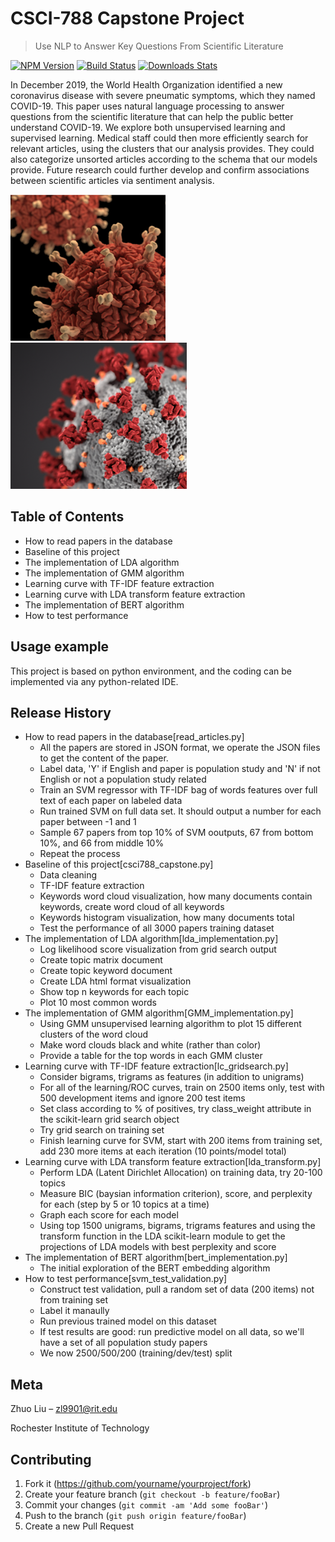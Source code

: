 # CSCI-788 Capstone Project
> Use NLP to Answer Key Questions From Scientific Literature

[![NPM Version][npm-image]][npm-url]
[![Build Status][travis-image]][travis-url]
[![Downloads Stats][npm-downloads]][npm-url]

In December 2019, the World Health Organization identified a new coronavirus disease with severe pneumatic symptoms, which they named COVID-19. This paper uses natural language processing to answer questions from the scientific literature that can help the public better understand COVID-19. We explore both unsupervised learning and supervised learning. Medical staff could then more efficiently search for relevant articles, using the clusters that our analysis provides. They could also categorize unsorted articles according to the schema that our models provide. Future research could further develop and confirm associations between scientific articles via sentiment analysis. 

![](header1.png)
![](header2.png)


## Table of Contents 
- How to read papers in the database
- Baseline of this project
- The implementation of LDA algorithm
- The implementation of GMM algorithm
- Learning curve with TF-IDF feature extraction
- Learning curve with LDA transform feature extraction
- The implementation of BERT algorithm
- How to test performance

## Usage example

This project is based on python environment, and the coding can be implemented via any python-related IDE.


## Release History

* How to read papers in the database[read_articles.py]
    * All the papers are stored in JSON format, we operate the JSON files to get the content of the paper. 
    * Label data, 'Y' if English and paper is population study and 'N' if not English or not a population study related
    * Train an SVM regressor with TF-IDF bag of words features over full text of each paper on labeled data
    * Run trained SVM on full data set. It should output a number for each paper between -1 and 1
    * Sample 67 papers from top 10% of SVM ooutputs, 67 from bottom 10%, and 66 from middle 10%
    * Repeat the process
* Baseline of this project[csci788_capstone.py]
    * Data cleaning
    * TF-IDF feature extraction
    * Keywords word cloud visualization, how many documents contain keywords, create word cloud of all keywords
    * Keywords histogram visualization, how many documents total
    * Test the performance of all 3000 papers training dataset
* The implementation of LDA algorithm[lda_implementation.py]
    * Log likelihood score visualization from grid search output
    * Create topic matrix document
    * Create topic keyword document
    * Create LDA html format visualization
    * Show top n keywords for each topic
    * Plot 10 most common words
* The implementation of GMM algorithm[GMM_implementation.py]
    * Using GMM unsupervised learning algorithm to plot 15 different clusters of the word cloud
    * Make word clouds black and white (rather than color)
    * Provide a table for the top words in each GMM cluster
* Learning curve with TF-IDF feature extraction[lc_gridsearch.py]
    * Consider bigrams, trigrams as features (in addition to unigrams)
    * For all of the learning/ROC curves, train on 2500 items only, test with 500 development items and ignore 200 test items
    * Set class according to % of positives, try class_weight attribute in the scikit-learn grid search object
    * Try grid search on training set
    * Finish learning curve for SVM, start with 200 items from training set, add 230 more items at each iteration (10 points/model total)
* Learning curve with LDA transform feature extraction[lda_transform.py]
    * Perform LDA (Latent Dirichlet Allocation) on training data, try 20-100 topics
    * Measure BIC (baysian information criterion), score, and perplexity for each (step by 5 or 10 topics at a time)
    * Graph each score for each model
    * Using top 1500 unigrams, bigrams, trigrams features and using the transform function in the LDA scikit-learn module to get the projections of LDA models with best perplexity and score
* The implementation of BERT algorithm[bert_implementation.py]
    * The initial exploration of the BERT embedding algorithm
* How to test performance[svm_test_validation.py]
    * Construct test validation, pull a random set of data (200 items) not from training set
    * Label it manaully
    * Run previous trained model on this dataset
    * If test results are good: run predictive model on all data, so we'll have a set of all population study papers
    * We now 2500/500/200 (training/dev/test) split

## Meta

Zhuo Liu  – zl9901@rit.edu

Rochester Institute of Technology


## Contributing

1. Fork it (<https://github.com/yourname/yourproject/fork>)
2. Create your feature branch (`git checkout -b feature/fooBar`)
3. Commit your changes (`git commit -am 'Add some fooBar'`)
4. Push to the branch (`git push origin feature/fooBar`)
5. Create a new Pull Request

<!-- Markdown link & img dfn's -->
[npm-image]: https://img.shields.io/npm/v/datadog-metrics.svg?style=flat-square
[npm-url]: https://npmjs.org/package/datadog-metrics
[npm-downloads]: https://img.shields.io/npm/dm/datadog-metrics.svg?style=flat-square
[travis-image]: https://img.shields.io/travis/dbader/node-datadog-metrics/master.svg?style=flat-square
[travis-url]: https://travis-ci.org/dbader/node-datadog-metrics
[wiki]: https://github.com/yourname/yourproject/wiki
